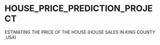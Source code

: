 # HOUSE_PRICE_PREDICTION_PROJECT
ESTIMATING THE PRICE OF THE HOUSE (HOUSE SALES IN KING COUNTY ,USA)
